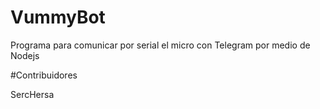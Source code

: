 # VummyBot

Programa para comunicar por serial el micro con Telegram por medio de Nodejs

#Contribuidores

SercHersa
